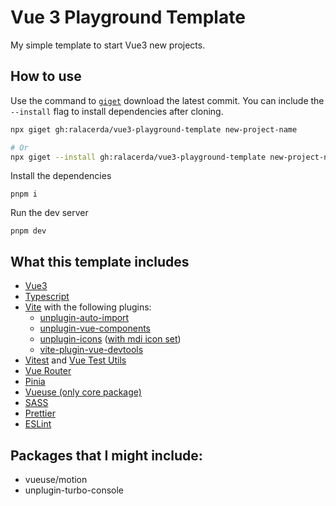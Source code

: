 # Vue 3 Playground Template

My simple template to start Vue3 new projects.

## How to use

Use the command to [`giget`][giget] download the latest commit. You can include the `--install` flag to install dependencies after cloning.

```sh
npx giget gh:ralacerda/vue3-playground-template new-project-name

# Or
npx giget --install gh:ralacerda/vue3-playground-template new-project-name
```

Install the dependencies

```
pnpm i
```

Run the dev server

```
pnpm dev
```

## What this template includes

- [Vue3][vue]
- [Typescript][typescript]
- [Vite][vite] with the following plugins:
  - [unplugin-auto-import][auto-import]
  - [unplugin-vue-components][vue-componentes]
  - [unplugin-icons][icons] ([with mdi icon set][mdi-icon-set])
  - [vite-plugin-vue-devtools][devtools]
- [Vitest][vitest] and [Vue Test Utils][vue-test-utils]
- [Vue Router][vue-router]
- [Pinia][pinia]
- [Vueuse (only core package)][vueuse]
- [SASS][sass]
- [Prettier][prettier]
- [ESLint][eslint]

## Packages that I might include:

- vueuse/motion
- unplugin-turbo-console

[giget]: https://github.com/unjs/giget
[vue]: https://vuejs.org/
[typescript]: https://www.typescriptlang.org/
[vite]: https://vitejs.dev/
[auto-import]: https://github.com/unplugin/unplugin-auto-import
[vue-componentes]: https://github.com/unplugin/unplugin-vue-components
[icons]: https://github.com/antfu/unplugin-icons
[mdi-icon-set]: https://icon-sets.iconify.design/mdi/
[devtools]: https://devtools-next.vuejs.org/
[vitest]: https://vitest.dev/
[vue-test-utils]: https://test-utils.vuejs.org/
[vue-router]: https://router.vuejs.org/
[pinia]: https://pinia.vuejs.org/
[vueuse]: https://vueuse.org/
[sass]: https://sass-lang.com/
[prettier]: https://prettier.io/
[eslint]: https://eslint.org/
